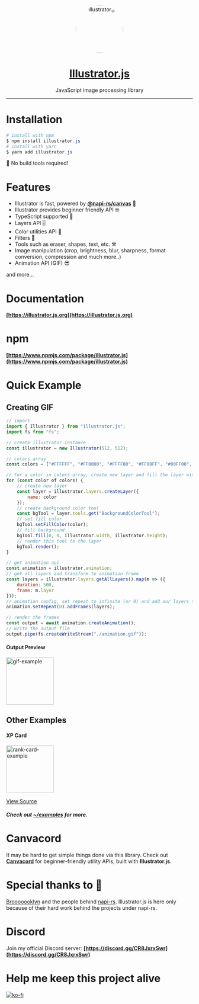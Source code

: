 <div align="center">
    <img src="https://raw.githubusercontent.com/DevAndromeda/illustrator.js/main/assets/logo.png" alt="illustrator.js" height="128" width="128" align="center" style="border-radius:50%;" />
    <a href="https://illustrator.js.org"><h1>Illustrator.js</h1></a>
    <p>JavaScript image processing library</p>
</div>

-----------------------

# Installation

```powershell
# install with npm
$ npm install illustrator.js
# install with yarn
$ yarn add illustrator.js
```

🎉 No build tools required!

# Features

* Illustrator is fast, powered by **[@napi-rs/canvas](https://github.com/Brooooooklyn/canvas)** 🚀
* Illustrator provides beginner friendly API 🤓
* TypeScript supported 💪
* Layers API 🎚️
* Color utilities API 🎨
* Filters 📸
* Tools such as eraser, shapes, text, etc. ⚒️
* Image manipulation (crop, brightness, blur, sharpness, format conversion, compression and much more..)
* Animation API (GIF) 😎

and more...

# Documentation

**[https://illustrator.js.org](https://illustrator.js.org)**

# npm

**[https://www.npmjs.com/package/illustrator.js](https://www.npmjs.com/package/illustrator.js)**

# Quick Example

## Creating GIF

```js
// import
import { Illustrator } from "illustrator.js";
import fs from "fs";

// create illustrator instance
const illustrator = new Illustrator(512, 512);

// colors array
const colors = ["#FFFFFF", "#FF0000", "#FFFF00", "#FF00FF", "#00FF00", "#0000FF"];

// for a color in colors array, create new layer and fill the layer with that color
for (const color of colors) {
    // create new layer
    const layer = illustrator.layers.createLayer({
        name: color
    });
    // create background color tool
    const bgTool = layer.tools.get("BackgroundColorTool");
    // set fill color
    bgTool.setFillColor(color);
    // fill background
    bgTool.fill(0, 0, illustrator.width, illustrator.height);
    // render this tool to the layer
    bgTool.render();
}

// get animation api
const animation = illustrator.animation;
// get all layers and transform to animation frame
const layers = illustrator.layers.getAllLayers().map(m => ({
    duration: 500,
    frame: m.layer
}));
// animation config, set repeat to infinite (or 0) and add our layers to frames
animation.setRepeat(0).addFrames(layers);

// render the frames
const output = await animation.createAnimation();
// write the output file
output.pipe(fs.createWriteStream("./animation.gif"));
```

#### Output Preview

<img src="https://raw.githubusercontent.com/DevAndromeda/illustrator.js/main/examples/gif/animation.gif" alt="gif-example" height="128" width="128" />

## Other Examples

#### XP Card

<img src="https://raw.githubusercontent.com/DevAndromeda/illustrator.js/main/examples/rank-card/rank-card.png" alt="rank-card-example" height="128" width="128" />

[View Source](https://github.com/DevAndromeda/illustrator.js/tree/main/examples/rank-card)

##### Check out **[~/examples](https://github.com/DevAndromeda/illustrator.js/tree/main/examples)** for more.

# Canvacord

It may be hard to get simple things done via this library.
Check out **[Canvacord](https://github.com/CesiumLabs/canvacord)** for beginner-friendly utility APIs, built with **Illustrator.js**.

# Special thanks to 💖
[Brooooooklyn](https://github.com/Brooooooklyn) and the people behind [napi-rs](https://github.com/napi-rs). Illustrator.js is here only because of their hard work behind the projects under napi-rs.

# Discord

Join my official Discord server: **[https://discord.gg/CR8JxrxSwr](https://discord.gg/CR8JxrxSwr)**

# Help me keep this project alive

[![ko-fi](https://ko-fi.com/img/githubbutton_sm.svg)](https://ko-fi.com/G2G05KFHP)
